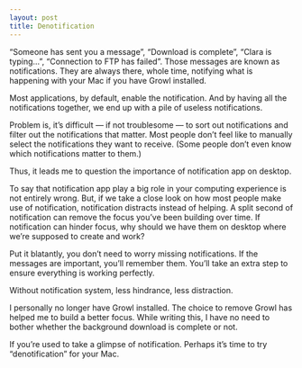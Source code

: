 ```yaml
---
layout: post
title: Denotification
---
```

“Someone has sent you a message”, “Download is complete”, “Clara is typing…”, “Connection to FTP has failed”. Those messages are known as notifications. They are always there, whole time, notifying what is happening with your Mac if you have Growl installed.

Most applications, by default, enable the notification. And by having all the notifications together, we end up with a pile of useless notifications.

Problem is, it’s difficult — if not troublesome — to sort out notifications and filter out the notifications that matter. Most people don’t feel like to manually select the notifications they want to receive. (Some people don’t even know which notifications matter to them.)

Thus, it leads me to question the importance of notification app on desktop.

To say that notification app play a big role in your computing experience is not entirely wrong. But, if we take a close look on how most people make use of notification, notification distracts instead of helping. A split second of notification can  remove the focus you’ve been building over time. If notification can hinder focus, why should we have them on desktop where we’re supposed to create and work?

Put it blatantly, you don’t need to worry missing notifications. If the messages are important, you’ll remember them. You’ll take an extra step to ensure everything is working perfectly.

Without notification system, less hindrance, less distraction.

I personally no longer have Growl installed. The choice to remove Growl has helped me to build a better focus. While writing this, I have no need to bother whether the background download is complete or not.

If you’re used to take a glimpse of notification. Perhaps it’s time to try “denotification” for your Mac.